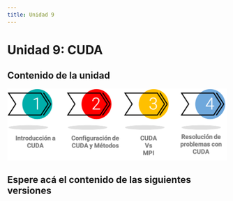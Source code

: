 ```yaml
---
title: Unidad 9
---
```

# Unidad 9: CUDA

## Contenido de la unidad

<img src="_static/images/contenidoU9.png"/>

## Espere acá el contenido de las siguientes versiones